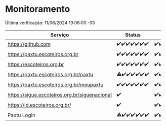 # Monitoramento

Última verificação: 11/06/2024 19:06:00 -03

|Serviço|Status|Últimas 24h|
|---|---|---|
|https://github.com|<span title="2024-06-04: OK=24">✔️</span><span title="2024-06-05: OK=24">✔️</span><span title="2024-06-06: OK=24">✔️</span><span title="2024-06-07: OK=24">✔️</span><span title="2024-06-08: OK=24">✔️</span><span title="2024-06-09: OK=24">✔️</span><span title="2024-06-10: OK=23">✔️</span>|<span title="10/06/2024 19:08:00 -03 : 200">✔️</span><span title="10/06/2024 20:06:00 -03 : 200">✔️</span><span title="10/06/2024 21:33:00 -03 : 200">✔️</span><span title="10/06/2024 22:54:00 -03 : 200">✔️</span><span title="10/06/2024 23:26:00 -03 : 200">✔️</span><span title="11/06/2024 00:08:00 -03 : 200">✔️</span><span title="11/06/2024 01:08:00 -03 : 200">✔️</span><span title="11/06/2024 02:08:00 -03 : 200">✔️</span><span title="11/06/2024 03:09:00 -03 : 200">✔️</span><span title="11/06/2024 04:07:00 -03 : 200">✔️</span><span title="11/06/2024 05:10:00 -03 : 200">✔️</span><span title="11/06/2024 06:08:00 -03 : 200">✔️</span><span title="11/06/2024 07:08:00 -03 : 200">✔️</span><span title="11/06/2024 08:07:00 -03 : 200">✔️</span><span title="11/06/2024 09:13:00 -03 : 200">✔️</span><span title="11/06/2024 10:10:00 -03 : 200">✔️</span><span title="11/06/2024 11:07:00 -03 : 200">✔️</span><span title="11/06/2024 12:06:00 -03 : 200">✔️</span><span title="11/06/2024 13:09:00 -03 : 200">✔️</span><span title="11/06/2024 14:06:00 -03 : 200">✔️</span><span title="11/06/2024 15:09:00 -03 : 200">✔️</span><span title="11/06/2024 16:05:00 -03 : 200">✔️</span><span title="11/06/2024 17:07:00 -03 : 200">✔️</span><span title="11/06/2024 18:05:00 -03 : 200">✔️</span><span title="11/06/2024 19:06:00 -03 : 200">✔️</span>|
|https://paxtu.escoteiros.org.br|<span title="2024-06-04: OK=24">✔️</span><span title="2024-06-05: OK=24">✔️</span><span title="2024-06-06: OK=24">✔️</span><span title="2024-06-07: OK=24">✔️</span><span title="2024-06-08: OK=24">✔️</span><span title="2024-06-09: OK=24">✔️</span><span title="2024-06-10: OK=23">✔️</span>|<span title="10/06/2024 19:08:00 -03 : 200">✔️</span><span title="10/06/2024 20:06:00 -03 : 200">✔️</span><span title="10/06/2024 21:33:00 -03 : 200">✔️</span><span title="10/06/2024 22:54:00 -03 : 200">✔️</span><span title="10/06/2024 23:26:00 -03 : 200">✔️</span><span title="11/06/2024 00:08:00 -03 : 200">✔️</span><span title="11/06/2024 01:08:00 -03 : 200">✔️</span><span title="11/06/2024 02:08:00 -03 : 200">✔️</span><span title="11/06/2024 03:09:00 -03 : 200">✔️</span><span title="11/06/2024 04:07:00 -03 : 200">✔️</span><span title="11/06/2024 05:10:00 -03 : 200">✔️</span><span title="11/06/2024 06:08:00 -03 : 200">✔️</span><span title="11/06/2024 07:08:00 -03 : 200">✔️</span><span title="11/06/2024 08:07:00 -03 : 200">✔️</span><span title="11/06/2024 09:13:00 -03 : 200">✔️</span><span title="11/06/2024 10:10:00 -03 : 200">✔️</span><span title="11/06/2024 11:07:00 -03 : 200">✔️</span><span title="11/06/2024 12:06:00 -03 : 200">✔️</span><span title="11/06/2024 13:09:00 -03 : 200">✔️</span><span title="11/06/2024 14:06:00 -03 : 200">✔️</span><span title="11/06/2024 15:09:00 -03 : 200">✔️</span><span title="11/06/2024 16:05:00 -03 : 200">✔️</span><span title="11/06/2024 17:07:00 -03 : 0">❌</span><span title="11/06/2024 18:05:00 -03 : 200">✔️</span><span title="11/06/2024 19:06:00 -03 : 200">✔️</span>|
|https://escoteiros.org.br|<span title="2024-06-04: OK=24">✔️</span><span title="2024-06-05: OK=24">✔️</span><span title="2024-06-06: OK=24">✔️</span><span title="2024-06-07: OK=24">✔️</span><span title="2024-06-08: OK=24">✔️</span><span title="2024-06-09: OK=24">✔️</span><span title="2024-06-10: OK=23">✔️</span>|<span title="10/06/2024 19:08:00 -03 : 200">✔️</span><span title="10/06/2024 20:06:00 -03 : 200">✔️</span><span title="10/06/2024 21:33:00 -03 : 200">✔️</span><span title="10/06/2024 22:54:00 -03 : 200">✔️</span><span title="10/06/2024 23:26:00 -03 : 200">✔️</span><span title="11/06/2024 00:08:00 -03 : 200">✔️</span><span title="11/06/2024 01:08:00 -03 : 200">✔️</span><span title="11/06/2024 02:08:00 -03 : 200">✔️</span><span title="11/06/2024 03:09:00 -03 : 200">✔️</span><span title="11/06/2024 04:07:00 -03 : 200">✔️</span><span title="11/06/2024 05:10:00 -03 : 200">✔️</span><span title="11/06/2024 06:08:00 -03 : 200">✔️</span><span title="11/06/2024 07:08:00 -03 : 200">✔️</span><span title="11/06/2024 08:07:00 -03 : 200">✔️</span><span title="11/06/2024 09:13:00 -03 : 200">✔️</span><span title="11/06/2024 10:10:00 -03 : 200">✔️</span><span title="11/06/2024 11:07:00 -03 : 200">✔️</span><span title="11/06/2024 12:06:00 -03 : 200">✔️</span><span title="11/06/2024 13:09:00 -03 : 200">✔️</span><span title="11/06/2024 14:07:00 -03 : 200">✔️</span><span title="11/06/2024 15:09:00 -03 : 200">✔️</span><span title="11/06/2024 16:05:00 -03 : 200">✔️</span><span title="11/06/2024 17:07:00 -03 : 200">✔️</span><span title="11/06/2024 18:06:00 -03 : 200">✔️</span><span title="11/06/2024 19:06:00 -03 : 200">✔️</span>|
|https://paxtu.escoteiros.org.br/paxtu|<span title="2024-06-04: OK=23, Falhas=1">⚠️</span><span title="2024-06-05: OK=24">✔️</span><span title="2024-06-06: OK=24">✔️</span><span title="2024-06-07: OK=24">✔️</span><span title="2024-06-08: OK=24">✔️</span><span title="2024-06-09: OK=24">✔️</span><span title="2024-06-10: OK=23">✔️</span>|<span title="10/06/2024 19:08:00 -03 : 200">✔️</span><span title="10/06/2024 20:06:00 -03 : 200">✔️</span><span title="10/06/2024 21:33:00 -03 : 200">✔️</span><span title="10/06/2024 22:54:00 -03 : 200">✔️</span><span title="10/06/2024 23:26:00 -03 : 200">✔️</span><span title="11/06/2024 00:08:00 -03 : 200">✔️</span><span title="11/06/2024 01:08:00 -03 : 200">✔️</span><span title="11/06/2024 02:08:00 -03 : 200">✔️</span><span title="11/06/2024 03:09:00 -03 : 200">✔️</span><span title="11/06/2024 04:07:00 -03 : 200">✔️</span><span title="11/06/2024 05:10:00 -03 : 200">✔️</span><span title="11/06/2024 06:08:00 -03 : 200">✔️</span><span title="11/06/2024 07:08:00 -03 : 200">✔️</span><span title="11/06/2024 08:07:00 -03 : 200">✔️</span><span title="11/06/2024 09:13:00 -03 : 200">✔️</span><span title="11/06/2024 10:10:00 -03 : 200">✔️</span><span title="11/06/2024 11:07:00 -03 : 200">✔️</span><span title="11/06/2024 12:06:00 -03 : 200">✔️</span><span title="11/06/2024 13:09:00 -03 : 200">✔️</span><span title="11/06/2024 14:07:00 -03 : 200">✔️</span><span title="11/06/2024 15:09:00 -03 : 200">✔️</span><span title="11/06/2024 16:05:00 -03 : 200">✔️</span><span title="11/06/2024 17:07:00 -03 : 0">❌</span><span title="11/06/2024 18:06:00 -03 : 200">✔️</span><span title="11/06/2024 19:06:00 -03 : 200">✔️</span>|
|https://paxtu.escoteiros.org.br/meupaxtu|<span title="2024-06-04: OK=24">✔️</span><span title="2024-06-05: OK=24">✔️</span><span title="2024-06-06: OK=24">✔️</span><span title="2024-06-07: OK=24">✔️</span><span title="2024-06-08: OK=24">✔️</span><span title="2024-06-09: OK=24">✔️</span><span title="2024-06-10: OK=23">✔️</span>|<span title="10/06/2024 19:08:00 -03 : 200">✔️</span><span title="10/06/2024 20:06:00 -03 : 200">✔️</span><span title="10/06/2024 21:33:00 -03 : 200">✔️</span><span title="10/06/2024 22:54:00 -03 : 200">✔️</span><span title="10/06/2024 23:26:00 -03 : 200">✔️</span><span title="11/06/2024 00:08:00 -03 : 200">✔️</span><span title="11/06/2024 01:08:00 -03 : 200">✔️</span><span title="11/06/2024 02:08:00 -03 : 200">✔️</span><span title="11/06/2024 03:09:00 -03 : 200">✔️</span><span title="11/06/2024 04:07:00 -03 : 200">✔️</span><span title="11/06/2024 05:10:00 -03 : 200">✔️</span><span title="11/06/2024 06:08:00 -03 : 200">✔️</span><span title="11/06/2024 07:08:00 -03 : 200">✔️</span><span title="11/06/2024 08:07:00 -03 : 200">✔️</span><span title="11/06/2024 09:13:00 -03 : 200">✔️</span><span title="11/06/2024 10:10:00 -03 : 200">✔️</span><span title="11/06/2024 11:07:00 -03 : 200">✔️</span><span title="11/06/2024 12:06:00 -03 : 200">✔️</span><span title="11/06/2024 13:09:00 -03 : 200">✔️</span><span title="11/06/2024 14:07:00 -03 : 200">✔️</span><span title="11/06/2024 15:09:00 -03 : 200">✔️</span><span title="11/06/2024 16:05:00 -03 : 200">✔️</span><span title="11/06/2024 17:07:00 -03 : 0">❌</span><span title="11/06/2024 18:06:00 -03 : 200">✔️</span><span title="11/06/2024 19:06:00 -03 : 200">✔️</span>|
|https://sigue.escoteiros.org.br/siguenacional|<span title="2024-06-10: OK=13">✔️</span>|<span title="10/06/2024 19:08:00 -03 : 200">✔️</span><span title="10/06/2024 20:06:00 -03 : 200">✔️</span><span title="10/06/2024 21:33:00 -03 : 200">✔️</span><span title="10/06/2024 22:54:00 -03 : 200">✔️</span><span title="10/06/2024 23:26:00 -03 : 200">✔️</span><span title="11/06/2024 00:08:00 -03 : 200">✔️</span><span title="11/06/2024 01:08:00 -03 : 200">✔️</span><span title="11/06/2024 02:08:00 -03 : 200">✔️</span><span title="11/06/2024 03:09:00 -03 : 200">✔️</span><span title="11/06/2024 04:07:00 -03 : 200">✔️</span><span title="11/06/2024 05:10:00 -03 : 200">✔️</span><span title="11/06/2024 06:08:00 -03 : 200">✔️</span><span title="11/06/2024 07:08:00 -03 : 200">✔️</span><span title="11/06/2024 08:07:00 -03 : 200">✔️</span><span title="11/06/2024 09:13:00 -03 : 200">✔️</span><span title="11/06/2024 10:10:00 -03 : 200">✔️</span><span title="11/06/2024 11:07:00 -03 : 200">✔️</span><span title="11/06/2024 12:06:00 -03 : 200">✔️</span><span title="11/06/2024 13:09:00 -03 : 200">✔️</span><span title="11/06/2024 14:07:00 -03 : 200">✔️</span><span title="11/06/2024 15:09:00 -03 : 200">✔️</span><span title="11/06/2024 16:05:00 -03 : 200">✔️</span><span title="11/06/2024 17:07:00 -03 : 0">❌</span><span title="11/06/2024 18:06:00 -03 : 200">✔️</span><span title="11/06/2024 19:06:00 -03 : 200">✔️</span>|
|https://id.escoteiros.org.br/|<span title="2024-06-10: OK=13">✔️</span>|<span title="10/06/2024 19:08:00 -03 : 200">✔️</span><span title="10/06/2024 20:06:00 -03 : 200">✔️</span><span title="10/06/2024 21:33:00 -03 : 200">✔️</span><span title="10/06/2024 22:54:00 -03 : 200">✔️</span><span title="10/06/2024 23:26:00 -03 : 200">✔️</span><span title="11/06/2024 00:08:00 -03 : 200">✔️</span><span title="11/06/2024 01:08:00 -03 : 200">✔️</span><span title="11/06/2024 02:08:00 -03 : 200">✔️</span><span title="11/06/2024 03:09:00 -03 : 200">✔️</span><span title="11/06/2024 04:07:00 -03 : 200">✔️</span><span title="11/06/2024 05:10:00 -03 : 200">✔️</span><span title="11/06/2024 06:08:00 -03 : 200">✔️</span><span title="11/06/2024 07:08:00 -03 : 200">✔️</span><span title="11/06/2024 08:07:00 -03 : 200">✔️</span><span title="11/06/2024 09:13:00 -03 : 200">✔️</span><span title="11/06/2024 10:10:00 -03 : 200">✔️</span><span title="11/06/2024 11:07:00 -03 : 200">✔️</span><span title="11/06/2024 12:06:00 -03 : 200">✔️</span><span title="11/06/2024 13:09:00 -03 : 200">✔️</span><span title="11/06/2024 14:07:00 -03 : 200">✔️</span><span title="11/06/2024 15:09:00 -03 : 200">✔️</span><span title="11/06/2024 16:05:00 -03 : 200">✔️</span><span title="11/06/2024 17:07:00 -03 : 200">✔️</span><span title="11/06/2024 18:06:00 -03 : 200">✔️</span><span title="11/06/2024 19:06:00 -03 : 200">✔️</span>|
|Paxtu Login|<span title="2024-06-04: OK=23, Falhas=1">⚠️</span><span title="2024-06-05: OK=24">✔️</span><span title="2024-06-06: OK=24">✔️</span><span title="2024-06-07: OK=24">✔️</span><span title="2024-06-08: OK=24">✔️</span><span title="2024-06-09: OK=24">✔️</span><span title="2024-06-10: OK=23">✔️</span>|<span title="10/06/2024 19:08:00 -03 : 200">✔️</span><span title="10/06/2024 20:06:00 -03 : 200">✔️</span><span title="10/06/2024 21:33:00 -03 : 200">✔️</span><span title="10/06/2024 22:54:00 -03 : 200">✔️</span><span title="10/06/2024 23:26:00 -03 : 200">✔️</span><span title="11/06/2024 00:08:00 -03 : 200">✔️</span><span title="11/06/2024 01:08:00 -03 : 200">✔️</span><span title="11/06/2024 02:08:00 -03 : 200">✔️</span><span title="11/06/2024 03:09:00 -03 : 200">✔️</span><span title="11/06/2024 04:07:00 -03 : 200">✔️</span><span title="11/06/2024 05:10:00 -03 : 200">✔️</span><span title="11/06/2024 06:08:00 -03 : 200">✔️</span><span title="11/06/2024 07:08:00 -03 : 200">✔️</span><span title="11/06/2024 08:07:00 -03 : 200">✔️</span><span title="11/06/2024 09:13:00 -03 : 200">✔️</span><span title="11/06/2024 10:10:00 -03 : 200">✔️</span><span title="11/06/2024 11:07:00 -03 : 200">✔️</span><span title="11/06/2024 12:06:00 -03 : 200">✔️</span><span title="11/06/2024 13:09:00 -03 : 200">✔️</span><span title="11/06/2024 14:07:00 -03 : 200">✔️</span><span title="11/06/2024 15:09:00 -03 : 200">✔️</span><span title="11/06/2024 16:05:00 -03 : 200">✔️</span><span title="11/06/2024 17:07:00 -03 : 504">❌</span><span title="11/06/2024 18:06:00 -03 : 200">✔️</span><span title="11/06/2024 19:06:00 -03 : 200">✔️</span>|
